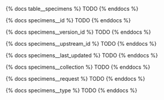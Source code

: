 {% docs table__specimens %}
TODO
{% enddocs %}

{% docs specimens__id %}
TODO
{% enddocs %}

{% docs specimens__version_id %}
TODO
{% enddocs %}

{% docs specimens__upstream_id %}
TODO
{% enddocs %}

{% docs specimens__last_updated %}
TODO
{% enddocs %}

{% docs specimens__collection %}
TODO
{% enddocs %}

{% docs specimens__request %}
TODO
{% enddocs %}

{% docs specimens__type %}
TODO
{% enddocs %}
